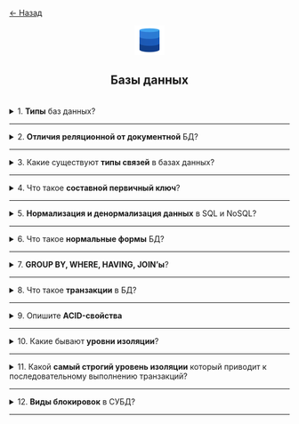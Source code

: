 <a href="./README.md">← Назад</a>

<div align="center">
  <img src="../../assets/icons/icons-for-titles/db.png">
  <h2>Базы данных</h2>
</div>
<br />

<details>
<summary><span>1. <b>Типы</b> баз данных?</span></summary>
<br />

Существует несколько основных типов баз данных, каждый из которых подходит для разных задач:

- **Реляционные (SQL)** — используют таблицы, связи и язык SQL. Примеры: PostgreSQL, MySQL, Oracle.
- **Документные (NoSQL)** — хранят данные в виде документов (обычно JSON). Примеры: MongoDB, CouchDB.
- **Ключ-значение** — простая структура, где каждому ключу соответствует значение. Примеры: Redis, DynamoDB.
- **Графовые** — ориентированы на хранение узлов и связей между ними. Примеры: Neo4j, ArangoDB.
- **Колонночные** — оптимизированы для аналитики, хранят данные по колонкам. Примеры: ClickHouse, Apache Cassandra.
- **Объектно-ориентированные** — хранят объекты как в ООП. Примеры: db4o, ObjectDB.
- **Временные (Time-series)** — предназначены для хранения данных, привязанных ко времени. Примеры: InfluxDB, TimescaleDB.

Каждый тип имеет свои особенности, преимущества и области применения.

</details>

---

<details>
<summary><span>2. <b>Отличия реляционной от документной</b> БД?</span></summary>
<br />

**Реляционные базы данных (SQL):**

- Структура: данные хранятся в таблицах с чётко определёнными схемами (столбцы, типы данных).
- Связи: поддерживают связи между таблицами (foreign keys).
- Язык запросов: используют SQL (Structured Query Language).
- Примеры: PostgreSQL, MySQL, Oracle.

**Документные базы данных (NoSQL):**

- Структура: данные хранятся в виде документов (обычно JSON), структура может быть гибкой.
- Связи: не требуют строгих связей, часто денормализованы.
- Язык запросов: используют собственные API или JSON-подобные запросы.
- Примеры: MongoDB, CouchDB.

**Ключевое отличие**:  
Реляционные БД требуют строгой схемы и хорошо подходят для сложных связей и транзакций.  
Документные БД гибче, удобны для хранения вложенных структур и быстро масштабируются горизонтально.

</details>

---

<details>
<summary><span>3. Какие существуют <b>типы связей</b> в базах данных?</span></summary>
<br />

В базах данных существуют три основных типа связей между таблицами:

- **Один к одному (1:1)**  
  Каждой записи в одной таблице соответствует ровно одна запись в другой.  
  Пример: пользователь и его паспорт.

- **Один ко многим (1:N)**  
  Одна запись в первой таблице может быть связана с несколькими записями во второй.  
  Пример: автор и его книги.

- **Многие ко многим (M:N)**  
  Несколько записей из одной таблицы могут быть связаны с несколькими записями из другой.  
  Для реализации используется промежуточная таблица.  
  Пример: студенты и курсы.

Эти связи реализуются через **внешние ключи (foreign keys)** и помогают структурировать данные в реляционных базах.

</details>

---

<details>
<summary><span>4. Что такое <b>составной первичный ключ</b>?</span></summary>
<br />

**Составной первичный ключ** — это ключ, состоящий из двух или более колонок, которые вместе уникально идентифицируют строку в таблице.

Он используется, когда ни одна из колонок по отдельности не может гарантировать уникальность записи, но их комбинация — может.

🔹 **Пример**:  
В таблице `student_courses` с колонками `student_id` и `course_id`, каждая пара `student_id + course_id` уникальна, но сами `student_id` и `course_id` могут повторяться. Вместе они образуют составной первичный ключ.

📌 **Особенности**:

- Обеспечивает уникальность по комбинации значений.
- Часто используется в таблицах связей (например, для реализации связи многие-ко-многим).
- Может усложнять внешние ключи и индексацию, но полезен для строгой модели данных.

</details>

---

<details>
<summary><span>5. <b>Нормализация и денормализация данных</b> в SQL и NoSQL?</span></summary>
<br />

🔹 **Нормализация** — это процесс структурирования данных в базе так, чтобы минимизировать дублирование и обеспечить целостность.  
Обычно применяется в **реляционных БД (SQL)**.

- Разделение данных по связанным таблицам
- Использование внешних ключей
- Упрощение обновлений и удаления
- Примеры: таблицы `users`, `orders`, `products` с чёткими связями

🔸 **Денормализация** — это созненное объединение данных для повышения производительности чтения.  
Часто применяется в **NoSQL БД**, где важна скорость и масштабируемость.

- Дублирование данных для быстрого доступа
- Уменьшение количества JOIN-ов
- Увеличение объёма хранения, но ускорение запросов
- Примеры: документ в MongoDB, содержащий пользователя и все его заказы

📌 **Выбор зависит от контекста**:

- Нормализация — для сложных транзакций и строгой схемы
- Денормализация — для быстрого доступа и гибкой структуры

</details>

---

<details>
<summary><span>6. Что такое <b>нормальные формы</b> БД?</span></summary>
<br />

**Нормальные формы** — это набор правил, которые помогают структурировать таблицы в реляционной базе данных для устранения избыточности и обеспечения целостности данных.

🔹 Основные нормальные формы:

- **1NF (Первая нормальная форма)**  
  Все значения в ячейках — атомарные (неделимые). Нет повторяющихся групп.

- **2NF (Вторая нормальная форма)**  
  Таблица находится в 1NF и все неключевые атрибуты полностью зависят от первичного ключа.

- **3NF (Третья нормальная форма)**  
  Таблица находится во 2NF и не содержит транзитивных зависимостей (неключевые поля не зависят друг от друга).

🔸 Дополнительные формы (используются реже):

- **BCNF (Форма Бойса-Кодда)** — усиленная версия 3NF, устраняет аномалии, связанные с составными ключами.
- **4NF, 5NF** — решают более сложные зависимости, например, многозначные.

📌 **Зачем это нужно?**  
Нормализация помогает избежать дублирования данных, упрощает обновление и удаление, делает структуру БД логичной и устойчивой к ошибкам.

</details>

---

<details>

<summary><span>7. <b>GROUP BY, WHERE, HAVING, JOIN’ы</b>?</span></summary>
<br />

- **WHERE** — фильтрует строки до агрегации (`WHERE age > 18`)
- **GROUP BY** — группирует строки по колонке (`GROUP BY country`)
- **HAVING** — фильтрует группы после агрегации (`HAVING COUNT(*) > 5`)
- **JOIN** — объединяет таблицы по ключам:
  - `INNER JOIN` — только совпадающие
  - `LEFT JOIN` — все из левой + совпадающие из правой
  - `RIGHT JOIN` — все из правой + совпадающие из левой
  - `FULL JOIN` — все строки из обеих таблиц

</details>

---

<details>
<summary><span>8. Что такое <b>транзакции</b> в БД?</span></summary>
<br />

Транзакция — это операция с БД, которая выполняется целиком или не выполняется вовсе.

</details>

---

<details>
<summary><span>9. Опишите <b>ACID-свойства</b></span></summary>
<br />

- **A** — атомарность (всё или ничего)
- **C** — согласованность (данные валидны)
- **I** — изолированность (не мешают друг другу)
- **D** — надёжность (сохраняются при сбоях)

</details>

---

<details>
<summary><span>10. Какие бывают <b>уровни изоляции</b>?</span></summary>
<br />

Уровни изоляции определяют, как параллельные транзакции влияют друг на друга:

- **Read Uncommitted** — можно читать незавершённые изменения
- **Read Committed** — читаются только подтверждённые данные
- **Repeatable Read** — повторное чтение возвращает те же данные, но возможны фантомные строки
- **Serializable** — самый строгий уровень, полная изоляция, имитирует последовательное выполнение

💡 Чем выше уровень — тем надёжнее, но медленнее.

</details>

---

<details>
<summary><span>11. Какой <b>самый строгий уровень изоляции</b> который приводит к последовательному выполнению транзакций?</span></summary>
<br />

**Serializable** — самый строгий уровень изоляции.  
Он имитирует последовательное выполнение транзакций, полностью исключая конфликты, фантомные чтения и повторяющиеся запросы.

💡 Используется, когда важна максимальная целостность, но может снижать производительность из-за блокировок.

</details>

---

<details>
<summary><span>12. <b>Виды блокировок</b> в СУБД?</span></summary>
<br />

Блокировки в СУБД используются для управления параллельным доступом к данным:

- **Shared Lock (разделяемая)** — позволяет другим транзакциям читать, но не изменять данные.
- **Exclusive Lock (исключительная)** — блокирует доступ другим транзакциям для чтения и записи.
- **Row-level Lock** — блокирует отдельные строки.
- **Table-level Lock** — блокирует всю таблицу.
- **Intent Lock** — сигнализирует о намерении установить блокировку на уровне строк или таблицы.
- **Deadlock** — ситуация, когда транзакции ждут друг друга бесконечно. Требует разрешения или отката.

💡 Блокировки помогают сохранить целостность данных, но могут влиять на производительность.

</details>

---

<!-- <details>
<summary><span><b></b></span></summary>
<br />

</details>

--- -->
